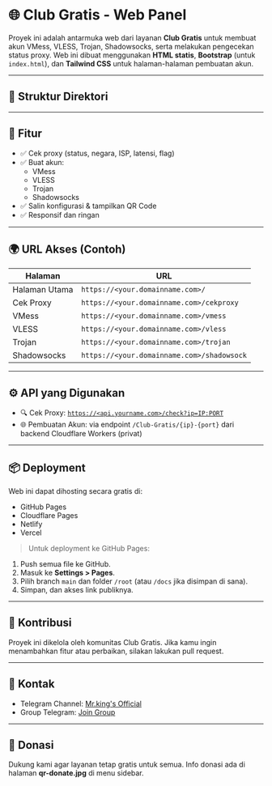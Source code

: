 # 🌐 Club Gratis - Web Panel

Proyek ini adalah antarmuka web dari layanan **Club Gratis** untuk membuat akun VMess, VLESS, Trojan, Shadowsocks, serta melakukan pengecekan status proxy. Web ini dibuat menggunakan **HTML statis**, **Bootstrap** (untuk `index.html`), dan **Tailwind CSS** untuk halaman-halaman pembuatan akun.

---

## 📁 Struktur Direktori


---

## 🔧 Fitur

- ✅ Cek proxy (status, negara, ISP, latensi, flag)
- ✅ Buat akun:
  - VMess
  - VLESS
  - Trojan
  - Shadowsocks
- ✅ Salin konfigurasi & tampilkan QR Code
- ✅ Responsif dan ringan

---

## 🌍 URL Akses (Contoh)

| Halaman        | URL                                     |
|----------------|------------------------------------------|
| Halaman Utama  | `https://<your.domainname.com>/`         |
| Cek Proxy      | `https://<your.domainname.com>/cekproxy` |
| VMess          | `https://<your.domainname.com>/vmess`    |
| VLESS          | `https://<your.domainname.com>/vless`    |
| Trojan         | `https://<your.domainname.com>/trojan`   |
| Shadowsocks    | `https://<your.domainname.com>/shadowsock` |

---

## ⚙️ API yang Digunakan

- 🔍 Cek Proxy: [`https://<api.yourname.com>/check?ip=IP:PORT`](https://<api.yourname.com>/check?ip=1.1.1.1:443)
- 🌐 Pembuatan Akun: via endpoint `/Club-Gratis/{ip}-{port}` dari backend Cloudflare Workers (privat)

---

## 📦 Deployment

Web ini dapat dihosting secara gratis di:

- GitHub Pages
- Cloudflare Pages
- Netlify
- Vercel

> Untuk deployment ke GitHub Pages:
1. Push semua file ke GitHub.
2. Masuk ke **Settings > Pages**.
3. Pilih branch `main` dan folder `/root` (atau `/docs` jika disimpan di sana).
4. Simpan, dan akses link publiknya.

---

## 🙌 Kontribusi

Proyek ini dikelola oleh komunitas Club Gratis. Jika kamu ingin menambahkan fitur atau perbaikan, silakan lakukan pull request.

---

## 📣 Kontak

- Telegram Channel: [Mr.king's Official](https://t.me/club_gratis1)
- Group Telegram: [Join Group](https://t.me/club_gratis)

---

## 🧡 Donasi

Dukung kami agar layanan tetap gratis untuk semua. Info donasi ada di halaman **qr-donate.jpg** di menu sidebar.

